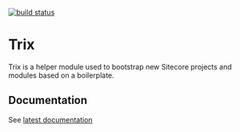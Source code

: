 [![build status][1]][2]

[1]: https://ci.appveyor.com/api/projects/status/github/unic/bob-trix?svg=true
[2]: https://ci.appveyor.com/project/team-unic/bob-trix

# Trix

Trix is a helper module used to bootstrap new Sitecore projects and modules
based on a boilerplate.

## Documentation

See [latest documentation](https://unic.github.io/bob-trix)
